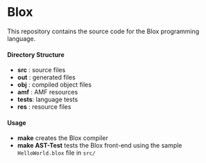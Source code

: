 # Blox
This repository contains the source code for the Blox programming language. 

#### Directory Structure

* __src__  : source files 
* __out__  : generated files
* __obj__  : compiled object files
* __amf__  : AMF resources
* __tests__: language tests
* __res__  : resource files

#### Usage

* __make__ creates the Blox compiler
* __make AST-Test__ tests the Blox front-end using the sample `HelloWorld.blox` file in `src/` 

